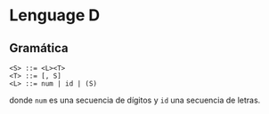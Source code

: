# Lenguage D

## Gramática

```text
<S> ::= <L><T>
<T> ::= [, S]
<L> ::= num | id | (S)
```

donde `num` es una secuencia de dígitos y `id` una secuencia de letras.
